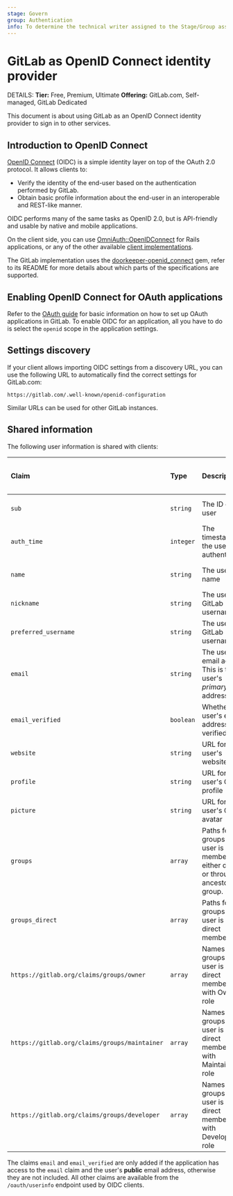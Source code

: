 ```yaml
---
stage: Govern
group: Authentication
info: To determine the technical writer assigned to the Stage/Group associated with this page, see https://handbook.gitlab.com/handbook/product/ux/technical-writing/#assignments
---
```


# GitLab as OpenID Connect identity provider

DETAILS:
**Tier:** Free, Premium, Ultimate
**Offering:** GitLab.com, Self-managed, GitLab Dedicated

This document is about using GitLab as an OpenID Connect identity provider
to sign in to other services.

## Introduction to OpenID Connect

[OpenID Connect](https://openid.net/developers/how-connect-works/) \(OIDC) is a simple identity layer on top of the
OAuth 2.0 protocol. It allows clients to:

- Verify the identity of the end-user based on the authentication performed by GitLab.
- Obtain basic profile information about the end-user in an interoperable and REST-like manner.

OIDC performs many of the same tasks as OpenID 2.0, but is API-friendly and usable by native and
mobile applications.

On the client side, you can use [OmniAuth::OpenIDConnect](https://github.com/omniauth/omniauth_openid_connect) for Rails
applications, or any of the other available [client implementations](https://openid.net/developers/certified-openid-connect-implementations/).

The GitLab implementation uses the [doorkeeper-openid_connect](https://github.com/doorkeeper-gem/doorkeeper-openid_connect "Doorkeeper::OpenidConnect website") gem, refer
to its README for more details about which parts of the specifications
are supported.

## Enabling OpenID Connect for OAuth applications

Refer to the [OAuth guide](oauth_provider.md) for basic information on how to set up OAuth
applications in GitLab. To enable OIDC for an application, all you have to do
is select the `openid` scope in the application settings.

## Settings discovery

If your client allows importing OIDC settings from a discovery URL, you can use
the following URL to automatically find the correct settings for GitLab.com:

```plaintext
https://gitlab.com/.well-known/openid-configuration
```

Similar URLs can be used for other GitLab instances.

## Shared information

The following user information is shared with clients:

| Claim                | Type      | Description | Included in ID Token | Included in `userinfo` endpoint |
|:---------------------|:----------|:------------|:---------------------|:------------------------------|
| `sub`                | `string`  | The ID of the user | **{check-circle}** Yes | **{check-circle}** Yes |
| `auth_time`          | `integer` | The timestamp for the user's last authentication | **{check-circle}** Yes | **{dotted-circle}** No |
| `name`               | `string`  | The user's full name | **{check-circle}** Yes | **{check-circle}** Yes |
| `nickname`           | `string`  | The user's GitLab username | **{check-circle}** Yes| **{check-circle}** Yes |
| `preferred_username` | `string`  | The user's GitLab username | **{check-circle}** Yes | **{check-circle}** Yes |
| `email`              | `string`  | The user's email address<br>This is the user's *primary* email address | **{check-circle}** Yes | **{check-circle}** Yes |
| `email_verified`     | `boolean` | Whether the user's email address was verified | **{check-circle}** Yes | **{check-circle}** Yes |
| `website`            | `string`  | URL for the user's website | **{check-circle}** Yes | **{check-circle}** Yes |
| `profile`            | `string`  | URL for the user's GitLab profile | **{check-circle}** Yes | **{check-circle}** Yes|
| `picture`            | `string`  | URL for the user's GitLab avatar | **{check-circle}** Yes| **{check-circle}** Yes |
| `groups`             | `array`   | Paths for the groups the user is a member of, either directly or through an ancestor group. | **{dotted-circle}** No | **{check-circle}** Yes |
| `groups_direct`      | `array`   | Paths for the groups the user is a direct member of. | **{check-circle}** Yes | **{dotted-circle}** No |
| `https://gitlab.org/claims/groups/owner`      | `array`   | Names of the groups the user is a direct member of with Owner role | **{dotted-circle}** No | **{check-circle}** Yes |
| `https://gitlab.org/claims/groups/maintainer` | `array`   | Names of the groups the user is a direct member of with Maintainer role | **{dotted-circle}** No | **{check-circle}** Yes |
| `https://gitlab.org/claims/groups/developer`  | `array`   | Names of the groups the user is a direct member of with Developer role | **{dotted-circle}** No | **{check-circle}** Yes |

The claims `email` and `email_verified` are only added if the application has access to the `email` claim and the user's **public** email address, otherwise they are not included. All other claims are available from the `/oauth/userinfo` endpoint used by OIDC clients.
